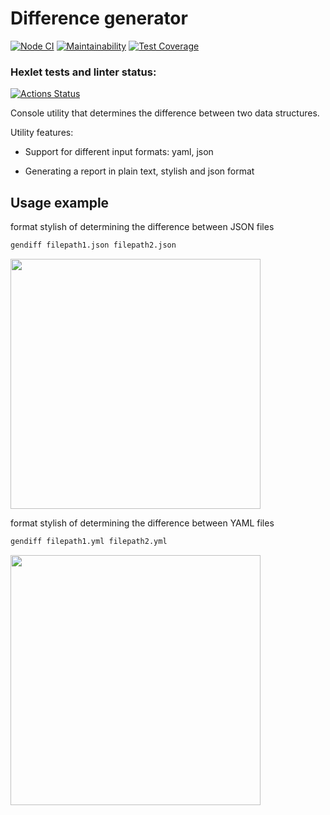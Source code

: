 # Difference generator
[![Node CI](https://github.com/superpuper32/frontend-project-lvl2/workflows/Node%20CI/badge.svg)](https://github.com/superpuper32/frontend-project-lvl2/actions)
[![Maintainability](https://api.codeclimate.com/v1/badges/744d0ce22e068d150fd3/maintainability)](https://codeclimate.com/github/superpuper32/frontend-project-lvl2/maintainability)
[![Test Coverage](https://api.codeclimate.com/v1/badges/744d0ce22e068d150fd3/test_coverage)](https://codeclimate.com/github/superpuper32/frontend-project-lvl2/test_coverage)

### Hexlet tests and linter status:
[![Actions Status](https://github.com/superpuper32/frontend-project-lvl2/workflows/hexlet-check/badge.svg)](https://github.com/superpuper32/frontend-project-lvl2/actions)

Console utility that determines the difference between two data structures.

Utility features:

* Support for different input formats: yaml, json

* Generating a report in plain text, stylish and json format

## Usage example

format stylish of determining the difference between JSON files

```bash
gendiff filepath1.json filepath2.json
```
<a href="https://asciinema.org/a/UfuLktGU3uq4b2gcdbpJj17Yl" target="_blank"><img src="https://asciinema.org/a/UfuLktGU3uq4b2gcdbpJj17Yl.svg" width="400px" /></a>

format stylish of determining the difference between YAML files

```bash
gendiff filepath1.yml filepath2.yml
```
<a href="https://asciinema.org/a/nqp7YMW071rLG12OfnN84xOAT" target="_blank"><img src="https://asciinema.org/a/nqp7YMW071rLG12OfnN84xOAT.svg" width="400px" /></a>
